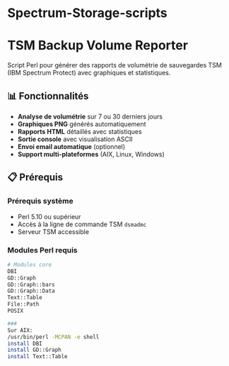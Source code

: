 # Spectrum-Storage-scripts

# TSM Backup Volume Reporter

Script Perl pour générer des rapports de volumétrie de sauvegardes TSM (IBM Spectrum Protect) avec graphiques et statistiques.

## 📊 Fonctionnalités

- **Analyse de volumétrie** sur 7 ou 30 derniers jours
- **Graphiques PNG** générés automatiquement
- **Rapports HTML** détaillés avec statistiques
- **Sortie console** avec visualisation ASCII
- **Envoi email automatique** (optionnel)
- **Support multi-plateformes** (AIX, Linux, Windows)

## 📋 Prérequis

### Prérequis système
- Perl 5.10 ou supérieur
- Accès à la ligne de commande TSM `dsmadmc`
- Serveur TSM accessible

### Modules Perl requis
```bash
# Modules core
DBI
GD::Graph
GD::Graph::bars
GD::Graph::Data
Text::Table
File::Path
POSIX

###
Sur AIX:
/usr/bin/perl -MCPAN -e shell
install DBI
install GD::Graph
install Text::Table
